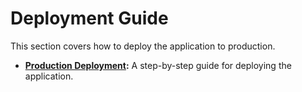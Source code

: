 # Deployment Guide

This section covers how to deploy the application to production.

- **[Production Deployment](./production-deployment-guide.md):** A step-by-step guide for deploying the application.
